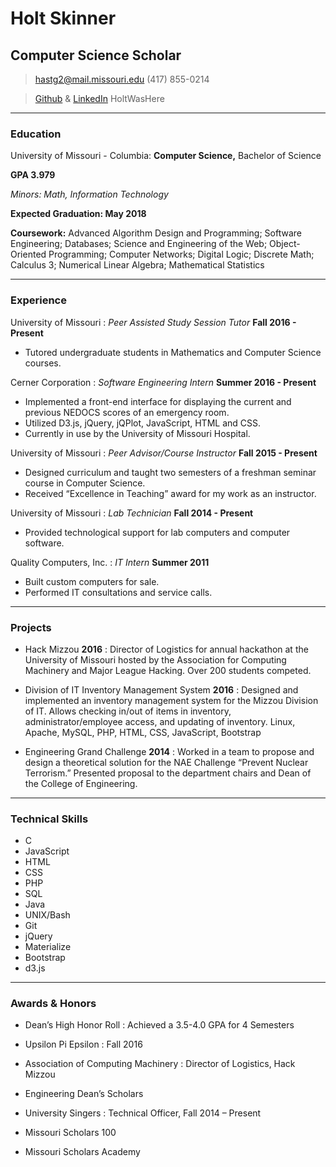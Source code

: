 # Holt Skinner
## Computer Science Scholar

> [hastg2@mail.missouri.edu](hastg2@mail.missouri.edu)
> (417) 855-0214

> [Github](https://github.com/HoltWasHere)
> &
> [LinkedIn](https://linkedin.com/in/HoltWasHere)
> HoltWasHere

------

### Education

University of Missouri - Columbia:
__Computer Science,__ Bachelor of Science

__GPA 3.979__

*Minors: Math, Information Technology*

  __Expected Graduation: May 2018__

  __Coursework:__ Advanced Algorithm Design and Programming; Software Engineering; Databases; Science and Engineering of the Web; Object-Oriented Programming; Computer Networks; Digital Logic; Discrete Math; Calculus 3; Numerical Linear Algebra; Mathematical Statistics

------

### Experience

University of Missouri
: *Peer Assisted Study Session Tutor*
  __Fall 2016 - Present__
  * Tutored undergraduate students in Mathematics and Computer Science courses.

Cerner Corporation
: *Software Engineering Intern*
  __Summer 2016 - Present__
  * Implemented a front-end interface for displaying the current and previous NEDOCS scores of an emergency room.
  * Utilized D3.js, jQuery, jQPlot, JavaScript, HTML and CSS.
  * Currently in use by the University of Missouri Hospital.

University of Missouri
: *Peer Advisor/Course Instructor*
  __Fall 2015 - Present__
  - Designed curriculum and taught two semesters of a freshman seminar course in Computer Science.
  - Received “Excellence in Teaching” award for my work as an instructor.

University of Missouri
: *Lab Technician*
  __Fall 2014 - Present__
  - Provided technological support for lab computers and computer software.

Quality Computers, Inc.
: *IT Intern*
  __Summer 2011__
  - Built custom computers for sale.
  - Performed IT consultations and service calls.

------

### Projects

* Hack Mizzou
  __2016__
  : Director of Logistics for annual hackathon at the University of Missouri hosted by the Association for Computing Machinery and Major League Hacking. Over 200 students competed.

* Division of IT Inventory Management System
  __2016__
  : Designed and implemented an inventory management system for the Mizzou Division of IT. Allows checking in/out of items in inventory, administrator/employee access, and updating of inventory. Linux, Apache, MySQL, PHP, HTML, CSS, JavaScript, Bootstrap

* Engineering Grand Challenge
  __2014__
  : Worked in a team to propose and design a theoretical solution for the NAE Challenge “Prevent Nuclear Terrorism.” Presented proposal to the department chairs and Dean of the College of Engineering.

-------

### Technical Skills

- C
- JavaScript
- HTML
- CSS
- PHP
- SQL
- Java
- UNIX/Bash
- Git
- jQuery
- Materialize
- Bootstrap
- d3.js

-------

### Awards & Honors

* Dean’s High Honor Roll
  : Achieved a 3.5-4.0 GPA for 4 Semesters

* Upsilon Pi Epsilon
  : Fall 2016

* Association of Computing Machinery
  : Director of Logistics, Hack Mizzou

* Engineering Dean’s Scholars

* University Singers
  : Technical Officer, Fall 2014 – Present

* Missouri Scholars 100

* Missouri Scholars Academy
